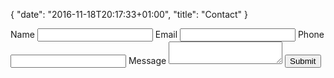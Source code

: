 {
   "date": "2016-11-18T20:17:33+01:00",
   "title": "Contact"
}
<form action="https://getsimpleform.com/messages?form_api_token=2b994c3f118b925ecac9556d0a2d3d25" method="post">
  <input type='hidden' name='redirect_to' value='http://u10sil.com/response/message-received' />
	<label for="name">Name</label>
  <input type='text' name='name' />
	<label for="email">Email</label>
  <input type='email' name='email' />
	<label for="phone">Phone</label>
  <input type='phone' name='phone' />
	<label for="message">Message</label>
	<textarea name='message'></textarea>
  <input type='submit' value='Submit' />
</form>
